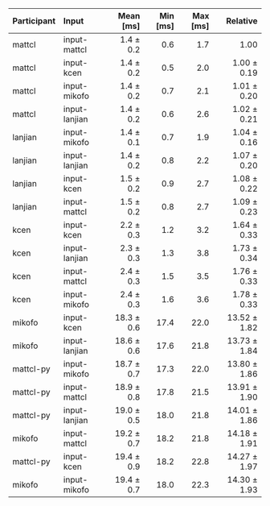 | Participant | Input | Mean [ms] | Min [ms] | Max [ms] | Relative |
|:---|:---|---:|---:|---:|---:|
| mattcl | input-mattcl | 1.4 ± 0.2 | 0.6 | 1.7 | 1.00 |
| mattcl | input-kcen | 1.4 ± 0.2 | 0.5 | 2.0 | 1.00 ± 0.19 |
| mattcl | input-mikofo | 1.4 ± 0.2 | 0.7 | 2.1 | 1.01 ± 0.20 |
| mattcl | input-lanjian | 1.4 ± 0.2 | 0.6 | 2.6 | 1.02 ± 0.21 |
| lanjian | input-mikofo | 1.4 ± 0.1 | 0.7 | 1.9 | 1.04 ± 0.16 |
| lanjian | input-lanjian | 1.4 ± 0.2 | 0.8 | 2.2 | 1.07 ± 0.20 |
| lanjian | input-kcen | 1.5 ± 0.2 | 0.9 | 2.7 | 1.08 ± 0.22 |
| lanjian | input-mattcl | 1.5 ± 0.2 | 0.8 | 2.7 | 1.09 ± 0.23 |
| kcen | input-kcen | 2.2 ± 0.3 | 1.2 | 3.2 | 1.64 ± 0.33 |
| kcen | input-lanjian | 2.3 ± 0.3 | 1.3 | 3.8 | 1.73 ± 0.34 |
| kcen | input-mattcl | 2.4 ± 0.3 | 1.5 | 3.5 | 1.76 ± 0.33 |
| kcen | input-mikofo | 2.4 ± 0.3 | 1.6 | 3.6 | 1.78 ± 0.33 |
| mikofo | input-kcen | 18.3 ± 0.6 | 17.4 | 22.0 | 13.52 ± 1.82 |
| mikofo | input-lanjian | 18.6 ± 0.6 | 17.6 | 21.8 | 13.73 ± 1.84 |
| mattcl-py | input-mikofo | 18.7 ± 0.7 | 17.3 | 22.0 | 13.80 ± 1.86 |
| mattcl-py | input-mattcl | 18.9 ± 0.8 | 17.8 | 21.5 | 13.91 ± 1.90 |
| mattcl-py | input-lanjian | 19.0 ± 0.5 | 18.0 | 21.8 | 14.01 ± 1.86 |
| mikofo | input-mattcl | 19.2 ± 0.7 | 18.2 | 21.8 | 14.18 ± 1.91 |
| mattcl-py | input-kcen | 19.4 ± 0.9 | 18.2 | 22.8 | 14.27 ± 1.97 |
| mikofo | input-mikofo | 19.4 ± 0.7 | 18.0 | 22.3 | 14.30 ± 1.93 |
